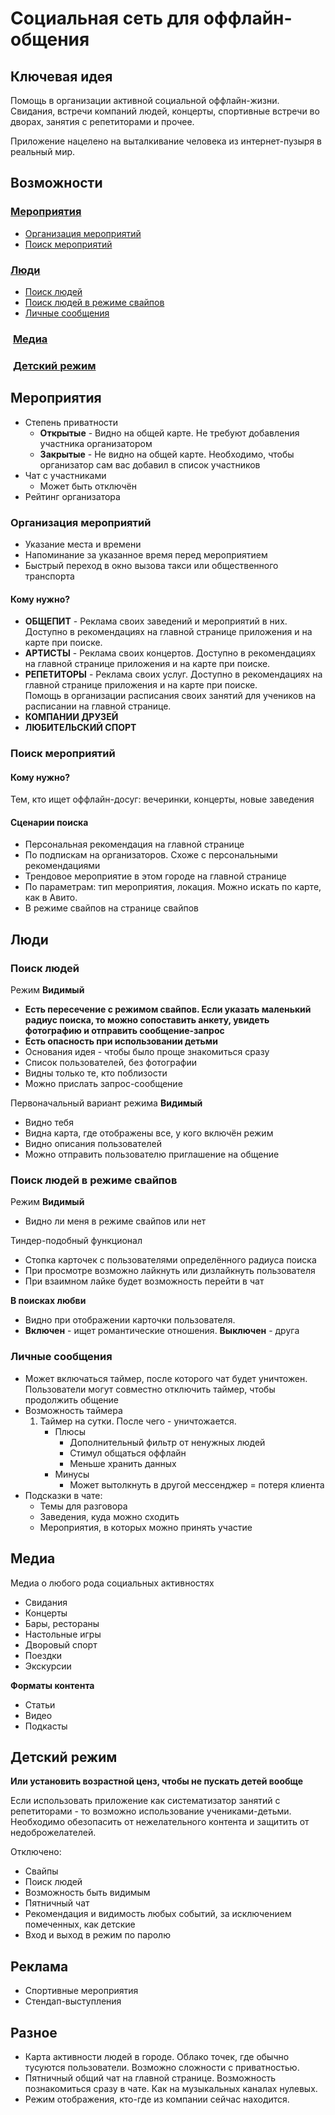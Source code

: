 # Социальная сеть для оффлайн-общения

## Ключевая идея

Помощь в организации активной социальной оффлайн-жизни. Свидания, встречи компаний людей, концерты, спортивные встречи во дворах, занятия с репетиторами и прочее.

Приложение нацелено на выталкивание человека из интернет-пузыря в реальный мир.

## Возможности

### [Мероприятия](#Мероприятия)

* [Организация мероприятий](#Организация-мероприятий)
* [Поиск мероприятий](#Поиск-мероприятий)

### [Люди](#Люди)

* [Поиск людей](#Поиск-людей)
* [Поиск людей в режиме свайпов](#Поиск-людей-в-режиме-свайпов)
* [Личные сообщения](#Личные-сообщения)

###  [Медиа](#Медиа)

###  [Детский режим](#Детский-режим)

## Мероприятия

* Степень приватности
  * **Открытые** - Видно на общей карте. Не требуют добавления участника организатором
  * **Закрытые** - Не видно на общей карте. Необходимо, чтобы организатор сам вас добавил в список участников
* Чат с участниками
  * Может быть отключён
* Рейтинг организатора

### Организация мероприятий

* Указание места и времени
* Напоминание за указанное время перед мероприятием
* Быстрый переход в окно вызова такси или общественного транспорта

#### **Кому нужно?**

* **ОБЩЕПИТ** - Реклама своих заведений и мероприятий в них. Доступно в рекомендациях на главной странице приложения и на карте при поиске.
* **АРТИСТЫ** - Реклама своих концертов. Доступно в рекомендациях на главной странице приложения и на карте при поиске.
* **РЕПЕТИТОРЫ** - Реклама своих услуг. Доступно в рекомендациях на главной странице приложения и на карте при поиске.\
Помощь в организации расписания своих занятий для учеников на расписании на главной странице.
* **КОМПАНИИ ДРУЗЕЙ**
* **ЛЮБИТЕЛЬСКИЙ СПОРТ**

### Поиск мероприятий

#### **Кому нужно?**

Тем, кто ищет оффлайн-досуг: вечеринки, концерты, новые заведения

#### **Сценарии поиска**

* Персональная рекомендация на главной странице
* По подпискам на организаторов. Схоже с персональными рекомендациями
* Трендовое мероприятие в этом городе на главной странице
* По параметрам: тип мероприятия, локация. Можно искать по карте, как в Авито.
* В режиме свайпов на странице свайпов

## Люди

### Поиск людей

Режим **Видимый**

* **Есть пересечение с режимом свайпов. Если указать маленький радиус поиска, то можно сопоставить анкету, увидеть фотографию и отправить сообщение-запрос**
* **Есть опасность при использовании детьми**
* Основания идея - чтобы было проще знакомиться сразу
* Список пользователей, без фотографии
* Видны только те, кто поблизости
* Можно прислать запрос-сообщение

Первоначальный вариант режима **Видимый**

* Видно тебя
* Видна карта, где отображены все, у кого включён режим
* Видно описания пользователей
* Можно отправить пользователю приглашение на общение

### Поиск людей в режиме свайпов

Режим **Видимый**

* Видно ли меня в режиме свайпов или нет

Тиндер-подобный функционал

* Стопка карточек с пользователями определённого радиуса поиска
* При просмотре возможно лайкнуть или дизлайкнуть пользователя
* При взаимном лайке будет возможность перейти в чат

**В поисках любви**

* Видно при отображении карточки пользователя.
* **Включен** - ищет романтические отношения. **Выключен** - друга

### Личные сообщения

* Может включаться таймер, после которого чат будет уничтожен. Пользователи могут совместно отключить таймер, чтобы продолжить общение
* Возможность таймера
  1. Таймер на сутки. После чего - уничтожается.
      * Плюсы
        * Дополнительный фильтр от ненужных людей
        * Стимул общаться оффлайн
        * Меньше хранить данных
      * Минусы
        * Может вытолкнуть в другой мессенджер = потеря клиента
* Подсказки в чате:
  * Темы для разговора
  * Заведения, куда можно сходить
  * Мероприятия, в которых можно принять участие

## Медиа

Медиа о любого рода социальных активностях

* Свидания
* Концерты
* Бары, рестораны
* Настольные игры
* Дворовый спорт
* Поездки
* Экскурсии

**Форматы контента**

* Статьи
* Видео
* Подкасты

## Детский режим

**Или установить возрастной ценз, чтобы не пускать детей вообще**

Если использовать приложение как систематизатор занятий с репетиторами - то возможно использование учениками-детьми. Необходимо обезопасить от нежелательного контента и защитить от недоброжелателей.

Отключено:

* Свайпы
* Поиск людей
* Возможность быть видимым
* Пятничный чат
* Рекомендация и видимость любых событий, за исключением помеченных, как детские
* Вход и выход в режим по паролю

## Реклама

* Спортивные мероприятия
* Стендап-выступления

## Разное

* Карта активности людей в городе. Облако точек, где обычно тусуются пользователи. Возможно сложности с приватностью.
* Пятничный общий чат на главной странице. Возможность познакомиться сразу в чате. Как на музыкальных каналах нулевых.
* Режим отображения, кто-где из компании сейчас находится.
